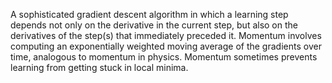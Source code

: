 
A sophisticated gradient descent algorithm in which a learning step depends
not only on the derivative in the current step, but also on the derivatives
of the step(s) that immediately preceded it. Momentum involves computing an
exponentially weighted moving average of the gradients over time, analogous
to momentum in physics. Momentum sometimes prevents learning from getting
stuck in local minima.

